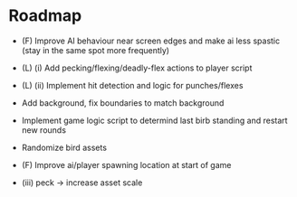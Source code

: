 Roadmap
=======

* (F) Improve AI behaviour near screen edges and make ai less spastic (stay in the same spot more
  frequently)

* (L) (i) Add pecking/flexing/deadly-flex actions to player script

* (L) (ii) Implement hit detection and logic for punches/flexes

* Add background, fix boundaries to match background

* Implement game logic script to determind last birb standing and restart new rounds

* Randomize bird assets

* (F) Improve ai/player spawning location at start of game

* (iii) peck -> increase asset scale
